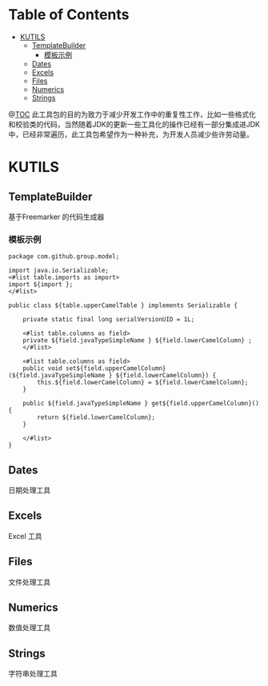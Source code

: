 # Table of Contents

* [KUTILS](#kutils)
  * [TemplateBuilder](#templatebuilder)
    * [模板示例](#模板示例)
  * [Dates](#dates)
  * [Excels](#excels)
  * [Files](#files)
  * [Numerics](#numerics)
  * [Strings](#strings)



@[TOC](KUTILS工具集GUID)
 此工具包的目的为致力于减少开发工作中的重复性工作，比如一些格式化和校验类的代码，当然随着JDK的更新一些工具化的操作已经有一部分集成进JDK中，已经非常遍历，此工具包希望作为一种补充，为开发人员减少些许劳动量。
# KUTILS
## TemplateBuilder
基于Freemarker 的代码生成器
### 模板示例
```
package com.github.group.model;

import java.io.Serializable;
<#list table.imports as import>
import ${import };
</#list>

public class ${table.upperCamelTable } implements Serializable {

	private static final long serialVersionUID = 1L;
	
	<#list table.columns as field>
	private ${field.javaTypeSimpleName } ${field.lowerCamelColumn} ;
	</#list>
	
	<#list table.columns as field>
	public void set${field.upperCamelColumn}(${field.javaTypeSimpleName } ${field.lowerCamelColumn}) {
		this.${field.lowerCamelColumn} = ${field.lowerCamelColumn};
	}
	
	public ${field.javaTypeSimpleName } get${field.upperCamelColumn}() {
		return ${field.lowerCamelColumn};
	}
	
	</#list>
}
```
## Dates
 日期处理工具
## Excels
 Excel 工具
## Files
 文件处理工具
## Numerics
数值处理工具
## Strings
字符串处理工具

